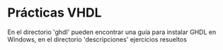 # Prácticas VHDL

En el directorio 'ghdl' pueden encontrar una guía para instalar GHDL en Windows, en el directorio 'descripciones' ejercicios resueltos